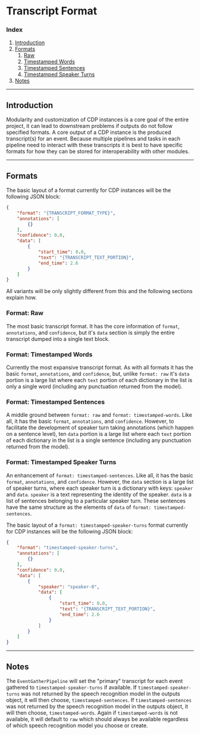 # Transcript Format
### Index
1. [Introduction](#introduction)
2. [Formats](#formats)
    1. [Raw](#format:-raw)
    2. [Timestamped Words](#format:-timestamped-words)
    3. [Timestamped Sentences](#format:-timestamped-sentences)
    4. [Timestamped Speaker Turns](#format:-timestamped-speaker-turns)
3. [Notes](#notes)

---
## Introduction
Modularity and customization of CDP instances is a core goal of the entire project, it can lead to downstream problems
if outputs do not follow specified formats. A core output of a CDP instance is the produced transcript(s) for an event.
Because multiple pipelines and tasks in each pipeline need to interact with these transcripts it is best to have
specific formats for how they can be stored for interoperability with other modules.

---
## Formats
The basic layout of a format currently for CDP instances will be the following JSON block:
```json
{
    "format": "{TRANSCRIPT_FORMAT_TYPE}",
    "annotations": [
        {}
    ],
    "confidence": 0.0,
    "data": [
        {
            "start_time": 0.0,
            "text": "{TRANSCRIPT_TEXT_PORTION}",
            "end_time": 2.6
        }
    ]
}
```

All variants will be only slightly different from this and the following sections explain how.

### Format: Raw
The most basic transcript format. It has the core information of `format`, `annotations`, and `confidence`, but it's
`data` section is simply the entire transcript dumped into a single text block.

### Format: Timestamped Words
Currently the most expansive transcript format. As with all formats it has the basic `format`, `annotations`, and
`confidence`, but, unlike `format: raw` it's `data` portion is a large list where each `text` portion of each
dictionary in the list is only a single word (including any punctuation returned from the model).

### Format: Timestamped Sentences
A middle ground between `format: raw` and `format: timestamped-words`. Like all, it has the basic `format`,
`annotations`, and `confidence`. However, to facilitate the development of speaker turn taking annotations (which
happen on a sentence level), ten `data` portion is a large list where each `text` portion of each dictionary in the list
is a single sentence (including any punctuation returned from the model).

### Format: Timestamped Speaker Turns
An enhancement of `format: timestamped-sentences`. Like all, it has the basic `format`, `annotations`, and `confidence`.
However, the `data` section is a large list of speaker turns, where each speaker turn is a dictionary with keys: `speaker`
and `data`. `speaker` is a text representing the identity of the speaker. `data` is a list of sentences belonging to
a particular speaker turn. These sentences have the same structure as the elements of `data` of `format: timestamped-sentences`.

The basic layout of a `format: timestamped-speaker-turns` format currently for CDP instances will be the following JSON block:

```json
{
    "format": "timestamped-speaker-turns",
    "annotations": [
        {}
    ],
    "confidence": 0.0,
    "data": [
        {
            "speaker": "speaker-0",
            "data": [
                {
                    "start_time": 0.0,
                    "text": "{TRANSCRIPT_TEXT_PORTION}",
                    "end_time": 2.6
                }
            ]
        }
    ]  
}
```
---
## Notes
The `EventGatherPipeline` will set the "primary" transcript for each event gathered to `timestamped-speaker-turns` if
available. If `timestamped-speaker-turns` was not returned by the speech recognition model in the outputs object, it will
then choose, `timestamped-sentences`. If `timestamped-sentences` was not returned by the speech recognition model in the
outputs object, it will then choose, `timestamped-words`. Again if `timestamped-words` is not available, it will default to
`raw` which should always be available regardless of which speech recognition model you choose or create.
